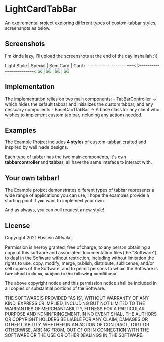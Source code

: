 #  LightCardTabBar

An expiremental project exploring different types of custom-tabbar styles, screenshots as below.

## Screenshots

I'm kinda lazy, I'll upload the screenshots at the end of the day inshallah :))

Light Style |  Special  | SemiCard | Card
:-------------------------:|:-------------------------:
![](Screenshots/Light.png)  |  ![](Screenshots/Special.png) | ![](Screenshots/SemiCard.png) | ![](Screenshots/Card.png)

## Implementation

The implementation relies on two main components:
    - TabBarController -> which hides the default tabbar and initializes the custom tabbar, and any nesscary components
    - BaseCardTabBar -> A base class for any client who wishes to implement custom tab bar, including any actions needed.
    
    
## Examples

The Example Project includes **4 styles** of custom-tabbar, crafted and inspired by well made designs.

Each type of tabbar has the two main components, it's own **tabbarcontroller** and **tabbar**, all have the same inteface to interact with.


## Your own tabbar!

The Example project demonstrates different types of tabbar represents a wide range of applications you can use, I hope the examples provide a starting point if you want to implement your own.

And as always, you can pull request a new style!

## License 

Copyright 2021 Hussein AlRyalat

Permission is hereby granted, free of charge, to any person obtaining a copy of this software and associated documentation files (the "Software"), to deal in the Software without restriction, including without limitation the rights to use, copy, modify, merge, publish, distribute, sublicense, and/or sell copies of the Software, and to permit persons to whom the Software is furnished to do so, subject to the following conditions:

The above copyright notice and this permission notice shall be included in all copies or substantial portions of the Software.

THE SOFTWARE IS PROVIDED "AS IS", WITHOUT WARRANTY OF ANY KIND, EXPRESS OR IMPLIED, INCLUDING BUT NOT LIMITED TO THE WARRANTIES OF MERCHANTABILITY, FITNESS FOR A PARTICULAR PURPOSE AND NONINFRINGEMENT. IN NO EVENT SHALL THE AUTHORS OR COPYRIGHT HOLDERS BE LIABLE FOR ANY CLAIM, DAMAGES OR OTHER LIABILITY, WHETHER IN AN ACTION OF CONTRACT, TORT OR OTHERWISE, ARISING FROM, OUT OF OR IN CONNECTION WITH THE SOFTWARE OR THE USE OR OTHER DEALINGS IN THE SOFTWARE.
